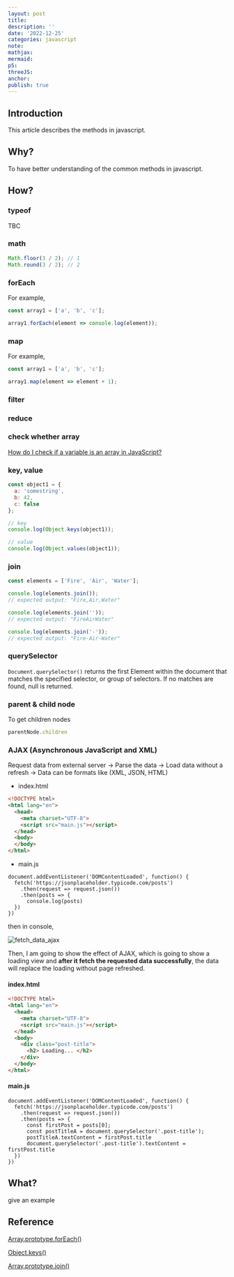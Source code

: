 ```yaml
---
layout: post
title:
description: ''
date: '2022-12-25'
categories: javascript
note:
mathjax:
mermaid:
p5:
threeJS:
anchor:
publish: true
---
```


## Introduction

This article describes the methods in javascript.

## Why?

To have better understanding of the common methods in javascript.

## How?

### typeof

TBC

### math

```javascript
Math.floor(3 / 2); // 1
Math.round(3 / 2); // 2
```

### forEach

For example,

```javascript
const array1 = ['a', 'b', 'c'];

array1.forEach(element => console.log(element));
```

### map

For example,

```javascript
const array1 = ['a', 'b', 'c'];

array1.map(element => element + 1);
```

### filter

### reduce

### check whether array

[How do I check if a variable is an array in JavaScript?](https://stackoverflow.com/questions/767486/how-do-i-check-if-a-variable-is-an-array-in-javascript)

### key, value

```javascript
const object1 = {
  a: 'somestring',
  b: 42,
  c: false
};

// key
console.log(Object.keys(object1));

// value
console.log(Object.values(object1));
```

### join

```javascript
const elements = ['Fire', 'Air', 'Water'];

console.log(elements.join());
// expected output: "Fire,Air,Water"

console.log(elements.join(''));
// expected output: "FireAirWater"

console.log(elements.join('-'));
// expected output: "Fire-Air-Water"
```

### querySelector

`Document.querySelector()` returns the first Element within the document that matches the specified selector, or group of selectors. If no matches are found, null is returned.

### parent & child node

To get children nodes

```javascript
parentNode.children
```

### AJAX (Asynchronous JavaScript and XML)

Request data from external server -> Parse the data -> Load data without a refresh -> Data can be formats like (XML, JSON, HTML)

* index.html

```HTML
<!DOCTYPE html>
<html lang="en">
  <head>
    <meta charset="UTF-8">
    <script src="main.js"></script>
  </head>
  <body>
  </body>
</html>
```

* main.js

```JS
document.addEventListener('DOMContentLoaded', function() {
  fetch('https://jsonplaceholder.typicode.com/posts')
    .then(request => request.json())
    .then(posts => {
      console.log(posts)
  })
})
```

then in console, 

<img src="{{site.baseurl}}/assets/img/fetch_data_ajax.png" alt="fetch_data_ajax">

Then, I am going to show the effect of AJAX, which is going to show a loading view and **after it fetch the requested data successfully**, the data will replace the loading without page refreshed.  
#### index.html

```HTML
<!DOCTYPE html>
<html lang="en">
  <head>
    <meta charset="UTF-8">
    <script src="main.js"></script>
  </head>
  <body>
    <div class="post-title">
      <h2> Loading... </h2>
    </div>
  </body>
</html>
```
#### main.js

```JS
document.addEventListener('DOMContentLoaded', function() {
  fetch('https://jsonplaceholder.typicode.com/posts')
    .then(request => request.json())
    .then(posts => {
      const firstPost = posts[0];
      const postTitleA = document.querySelector('.post-title');
      postTitleA.textContent = firstPost.title
      document.querySelector('.post-title').textContent = firstPost.title
  })
})
```

## What?

give an example

## Reference

[Array.prototype.forEach()](https://developer.mozilla.org/en-US/docs/Web/JavaScript/Reference/Global_Objects/Array/forEach)

[Object.keys()](https://developer.mozilla.org/en-US/docs/Web/JavaScript/Reference/Global_Objects/Object/keys)

[Array.prototype.join()](https://developer.mozilla.org/en-US/docs/Web/JavaScript/Reference/Global_Objects/Array/join)
